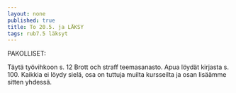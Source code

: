 ```yaml
---
layout: none
published: true
title: To 20.5. ja LÄKSY
tags: rub7.5 läksyt
---
```

PAKOLLISET: 

Täytä työvihkoon s. 12 Brott och straff teemasanasto. Apua löydät kirjasta s. 100. Kaikkia ei löydy sielä, osa on tuttuja muilta kursseilta ja osan lisäämme sitten yhdessä.



